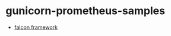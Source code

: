 # gunicorn-prometheus-samples

- [falcon framework](https://github.com/jitendra-1217/gunicorn-prometheus-samples/blob/master/falcon/readme.md)
